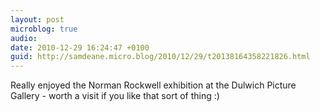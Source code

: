 ```yaml
---
layout: post
microblog: true
audio: 
date: 2010-12-29 16:24:47 +0100
guid: http://samdeane.micro.blog/2010/12/29/t20138164358221826.html
---
```

Really enjoyed the Norman Rockwell exhibition at the Dulwich Picture Gallery - worth a visit if you like that sort of thing :)
